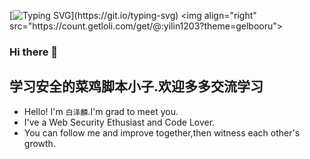 [![Typing SVG](https://readme-typing-svg.herokuapp.com?font=Fira+Code&pause=1000&width=435&lines=Everyday+is+a+wonderful+day.)](https://git.io/typing-svg)
<img align="right" src="https://count.getloli.com/get/@:yilin1203?theme=gelbooru">

### Hi there 👋
## 学习安全的菜鸡脚本小子.欢迎多多交流学习

- Hello! I'm `白泽麟`.I'm grad to meet you.
- I've a Web Security Ethusiast and Code Lover.
- You can follow me and improve together,then witness each other's growth.
